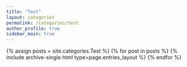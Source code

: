 ```yaml
---
title: "Test"
layout: categories
permalink: /categories/test
author_profile: true
sidebar_main: true
---
```



{% assign posts = site.categories.Test %}
{% for post in posts %} {% include archive-single.html type=page.entries_layout %} {% endfor %}